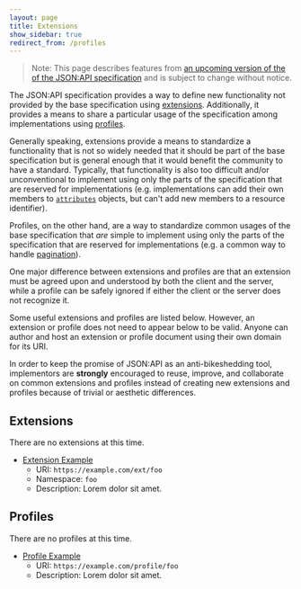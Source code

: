 ```yaml
---
layout: page
title: Extensions
show_sidebar: true
redirect_from: /profiles
---
```


> Note: This page describes features from [an upcoming version of the of the
> JSON:API specification](/format/1.1/) and is subject to change without
> notice.

The JSON:API specification provides a way to define new functionality not
provided by the base specification using [extensions]. Additionally, it
provides a means to share a particular usage of the specification among
implementations using [profiles].

Generally speaking, extensions provide a means to standardize a functionality
that is not so widely needed that it should be part of the base specification
but is general enough that it would benefit the community to have a standard.
Typically, that functionality is also too difficult and/or unconventional to
implement using only the parts of the specification that are reserved for
implementations (e.g. implementations can add their own members to
[`attributes`][attributes] objects, but can't add new members to a resource
identifier).

Profiles, on the other hand, are a way to standardize common usages of the base
specification that _are_ simple to implement using only the parts of the
specification that are reserved for implementations (e.g. a common way to
handle [pagination]).

One major difference between extensions and profiles are that an extension must
be agreed upon and understood by both the client and the server, while a
profile can be safely ignored if either the client or the server does not
recognize it.

Some useful extensions and profiles are listed below. However, an extension or
profile does not need to appear below to be valid. Anyone can author and host
an extension or profile document using their own domain for its URI.

In order to keep the promise of JSON:API as an anti-bikeshedding tool,
implementors are **strongly** encouraged to reuse, improve, and collaborate on
common extensions and profiles instead of creating new extensions and profiles
because of trivial or aesthetic differences.

## <a href="#extensions" id="extensions" class="headerlink"></a> Extensions

There are no extensions at this time.

- [Extension Example](https://example.com/ext/foo)
  - URI: `https://example.com/ext/foo`
  - Namespace: `foo`
  - Description: Lorem dolor sit amet.

## <a href="#extensions" id="extensions" class="headerlink"></a> Profiles

There are no profiles at this time.

- [Profile Example](https://example.com/profile/foo)
  - URI: `https://example.com/profile/foo`
  - Description: Lorem dolor sit amet.

[extensions]: /format/1.1/#extensions
[profiles]: /format/1.1/#profiles
[attributes]: /format/1.1/#document-resource-object-attributes
[pagination]: /format/1.1/#fetching-pagination
